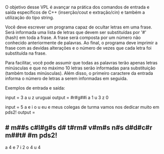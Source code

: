 O objetivo desse VPL é avançar na prática dos comandos de entrada e saída específicos de C++ (inserção/cout e extração/cin) e também a utilização do tipo string.

Você deve escrever um programa capaz de ocultar letras em uma frase. Será informada uma lista de letras que devem ser substituídas por '#' (hash) em toda a frase. A frase será composta por um número não conhecido anteriormente de palavras. Ao final, o programa deve imprimir a frase com as devidas alterações e o número de vezes que cada letra foi substituída na frase.

Para facilitar, você pode assumir que todas as palavras terão apenas letras minúsculas e que no máximo 10 letras serão informadas para substituição (também todas minúsculas). Além disso, o primeiro caractere da entrada informa o número de letras a serem informadas em seguida.

Exemplos de entrada e saída:

input = 
3 a u z
uruguai
output = 
#r#g##i 
a 1
u 3
z 0

input = 
5 a e i o u
eu e meus colegas de turma vamos nos dedicar muito em pds2!
output = 
## # m##s c#l#g#s d# t#rm# v#m#s n#s d#d#c#r m##t# #m pds2! 
a 4
e 7
i 2
o 4
u 4
